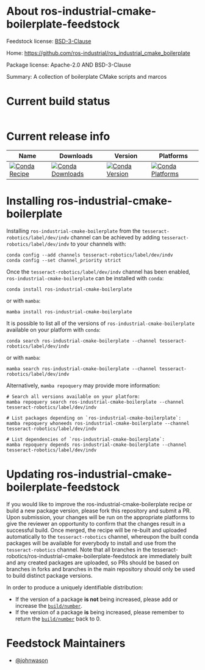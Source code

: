 About ros-industrial-cmake-boilerplate-feedstock
================================================

Feedstock license: [BSD-3-Clause](https://github.com/tesseract-robotics/ros-industrial-cmake-boilerplate-feedstock/blob/main/LICENSE.txt)

Home: https://github.com/ros-industrial/ros_industrial_cmake_boilerplate

Package license: Apache-2.0 AND BSD-3-Clause

Summary: A collection of boilerplate CMake scripts and marcos

Current build status
====================


<table>
</table>

Current release info
====================

| Name | Downloads | Version | Platforms |
| --- | --- | --- | --- |
| [![Conda Recipe](https://img.shields.io/badge/recipe-ros--industrial--cmake--boilerplate-green.svg)](https://anaconda.org/tesseract-robotics/ros-industrial-cmake-boilerplate) | [![Conda Downloads](https://img.shields.io/conda/dn/tesseract-robotics/ros-industrial-cmake-boilerplate.svg)](https://anaconda.org/tesseract-robotics/ros-industrial-cmake-boilerplate) | [![Conda Version](https://img.shields.io/conda/vn/tesseract-robotics/ros-industrial-cmake-boilerplate.svg)](https://anaconda.org/tesseract-robotics/ros-industrial-cmake-boilerplate) | [![Conda Platforms](https://img.shields.io/conda/pn/tesseract-robotics/ros-industrial-cmake-boilerplate.svg)](https://anaconda.org/tesseract-robotics/ros-industrial-cmake-boilerplate) |

Installing ros-industrial-cmake-boilerplate
===========================================

Installing `ros-industrial-cmake-boilerplate` from the `tesseract-robotics/label/dev/indv` channel can be achieved by adding `tesseract-robotics/label/dev/indv` to your channels with:

```
conda config --add channels tesseract-robotics/label/dev/indv
conda config --set channel_priority strict
```

Once the `tesseract-robotics/label/dev/indv` channel has been enabled, `ros-industrial-cmake-boilerplate` can be installed with `conda`:

```
conda install ros-industrial-cmake-boilerplate
```

or with `mamba`:

```
mamba install ros-industrial-cmake-boilerplate
```

It is possible to list all of the versions of `ros-industrial-cmake-boilerplate` available on your platform with `conda`:

```
conda search ros-industrial-cmake-boilerplate --channel tesseract-robotics/label/dev/indv
```

or with `mamba`:

```
mamba search ros-industrial-cmake-boilerplate --channel tesseract-robotics/label/dev/indv
```

Alternatively, `mamba repoquery` may provide more information:

```
# Search all versions available on your platform:
mamba repoquery search ros-industrial-cmake-boilerplate --channel tesseract-robotics/label/dev/indv

# List packages depending on `ros-industrial-cmake-boilerplate`:
mamba repoquery whoneeds ros-industrial-cmake-boilerplate --channel tesseract-robotics/label/dev/indv

# List dependencies of `ros-industrial-cmake-boilerplate`:
mamba repoquery depends ros-industrial-cmake-boilerplate --channel tesseract-robotics/label/dev/indv
```




Updating ros-industrial-cmake-boilerplate-feedstock
===================================================

If you would like to improve the ros-industrial-cmake-boilerplate recipe or build a new
package version, please fork this repository and submit a PR. Upon submission,
your changes will be run on the appropriate platforms to give the reviewer an
opportunity to confirm that the changes result in a successful build. Once
merged, the recipe will be re-built and uploaded automatically to the
`tesseract-robotics` channel, whereupon the built conda packages will be available for
everybody to install and use from the `tesseract-robotics` channel.
Note that all branches in the tesseract-robotics/ros-industrial-cmake-boilerplate-feedstock are
immediately built and any created packages are uploaded, so PRs should be based
on branches in forks and branches in the main repository should only be used to
build distinct package versions.

In order to produce a uniquely identifiable distribution:
 * If the version of a package **is not** being increased, please add or increase
   the [``build/number``](https://docs.conda.io/projects/conda-build/en/latest/resources/define-metadata.html#build-number-and-string).
 * If the version of a package **is** being increased, please remember to return
   the [``build/number``](https://docs.conda.io/projects/conda-build/en/latest/resources/define-metadata.html#build-number-and-string)
   back to 0.

Feedstock Maintainers
=====================

* [@johnwason](https://github.com/johnwason/)

